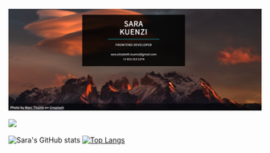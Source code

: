 [![Header](https://github.com/skuenzi/skuenzi/blob/main/pink-mountain-banner.png?raw=true "Header")](https://skuenzi.github.io)


![](https://img.shields.io/static/v1?label=Code>&message=Javascript&color=orange?style=plastic&logo=javascript&?color=df6d74)





![Sara's GitHub stats](https://github-readme-stats.vercel.app/api?username=skuenzi&show_icons=true&theme=onedark)
[![Top Langs](https://github-readme-stats.vercel.app/api/top-langs/?username=skuenzi&layout=compact&theme=onedark)](https://github.com/anuraghazra/github-readme-stats)

<!--
**skuenzi/skuenzi** is a ✨ _special_ ✨ repository because its `README.md` (this file) appears on your GitHub profile.

Here are some ideas to get you started:

- 🔭 I’m currently working on ...
- 🌱 I’m currently learning ...
- 👯 I’m looking to collaborate on ...
- 🤔 I’m looking for help with ...
- 💬 Ask me about ...
- 📫 How to reach me: ...
- 😄 Pronouns: ...
- ⚡ Fun fact: ...
-->
